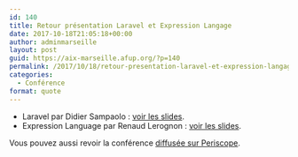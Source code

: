```yaml
---
id: 140
title: Retour présentation Laravel et Expression Langage
date: 2017-10-18T21:05:18+00:00
author: adminmarseille
layout: post
guid: https://aix-marseille.afup.org/?p=140
permalink: /2017/10/18/retour-presentation-laravel-et-expression-langage/
categories:
  - Conférence
format: quote
---
```


* Laravel par Didier Sampaolo : [voir les slides](https://www.slideshare.net/secret/eRHQozTgB99xS2).
* Expression Language par Renaud Lerognon : [voir les slides](http://expression-language.renauddouze.fr/#/en_slides).

Vous pouvez aussi revoir la conférence [diffusée sur Periscope](https://www.pscp.tv/w/1ypJdlqYjjgJW).
